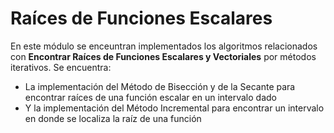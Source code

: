 # Raíces de Funciones Escalares

En este módulo se enceuntran implementados los algoritmos relacionados con **Encontrar Raíces de Funciones Escalares y Vectoriales** por métodos iterativos. Se encuentra:
* La implementación del Método de Bisección y de la Secante para encontrar raíces de una función escalar en un intervalo dado
* Y la implementación del Método Incremental para encontrar un intervalo en donde se localiza la raíz de una función 